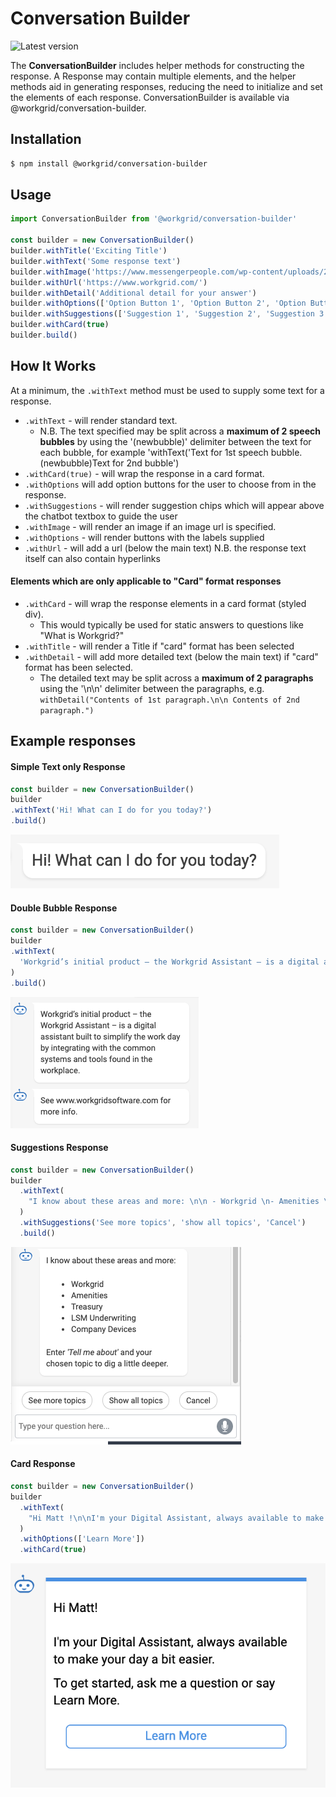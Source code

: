 # Conversation Builder

![Latest version](https://img.shields.io/npm/v/@workgrid/conversation-builder.svg)

The <b>ConversationBuilder</b> includes helper methods for constructing the response.
A Response may contain multiple elements, and the helper methods aid in generating responses, reducing the need to initialize and set the elements of each response.
ConversationBuilder is available via @workgrid/conversation-builder.

## Installation

```bash
$ npm install @workgrid/conversation-builder
```

## Usage

```js
import ConversationBuilder from '@workgrid/conversation-builder'

const builder = new ConversationBuilder()
builder.withTitle('Exciting Title')
builder.withText('Some response text')
builder.withImage('https://www.messengerpeople.com/wp-content/uploads/2018/08/knowhow-chatbots2-5bots.png')
builder.withUrl('https://www.workgrid.com/')
builder.withDetail('Additional detail for your answer')
builder.withOptions(['Option Button 1', 'Option Button 2', 'Option Button 3'])
builder.withSuggestions(['Suggestion 1', 'Suggestion 2', 'Suggestion 3'])
builder.withCard(true)
builder.build()
```

## How It Works

At a minimum, the `.withText` method must be used to supply some text for a response.

- `.withText` - will render standard text.
  - N.B. The text specified may be split across a **maximum of 2 speech bubbles** by using the '(newbubble)' delimiter
    between the text for each bubble, for example 'withText('Text for 1st speech bubble.(newbubble)Text for 2nd bubble')
- `.withCard(true)` - will wrap the response in a card format.
- `.withOptions` will add option buttons for the user to choose from in the response.
- `.withSuggestions` - will render suggestion chips which will appear above the chatbot textbox to guide the user
- `.withImage` - will render an image if an image url is specified.
- `.withOptions` - will render buttons with the labels supplied
- `.withUrl` - will add a url (below the main text) N.B. the response text itself can also contain hyperlinks

#### Elements which are only applicable to "Card" format responses

- `.withCard` - will wrap the response elements in a card format (styled div).
  - This would typically be used for static answers to questions like "What is Workgrid?"
- `.withTitle` - will render a Title if "card" format has been selected
- `.withDetail` - will add more detailed text (below the main text) if "card" format has been selected.
  - The detailed text may be split across a **maximum of 2 paragraphs** using the '\n\n' delimiter between the paragraphs,
    e.g. `withDetail("Contents of 1st paragraph.\n\n Contents of 2nd paragraph.")`

## Example responses

#### Simple Text only Response

```js
const builder = new ConversationBuilder()
builder
.withText('Hi! What can I do for you today?')
.build()
```

![Simple Text only Response](./screenshots/SimpleTextOnlyResponse.png)

#### Double Bubble Response

```js
const builder = new ConversationBuilder()
builder
.withText(
  'Workgrid’s initial product – the Workgrid Assistant – is a digital assistant built to simplify the work day by integrating with the common systems and tools found in the workplace. **(newbubble)** See www.workgridsoftware.com for more info.'
)
.build()
```

![Double Speech Bubble Response](./screenshots/DoubleBubbleResponse.png)

#### Suggestions Response

```js
const builder = new ConversationBuilder()
builder
  .withText(
    "I know about these areas and more: \n\n - Workgrid \n- Amenities \n- Treasury \n- LSM Underwriting \n- Company Devices \n\nEnter _'Tell me about'_ and your chosen topic to dig a little deeper."
  )
  .withSuggestions('See more topics', 'show all topics', 'Cancel')
  .build()
```

![Suggestions Response](./screenshots/BubbleWithSuggestionsResponse.png)

#### Card Response

```js
const builder = new ConversationBuilder()
builder
  .withText(
    "Hi Matt !\n\nI'm your Digital Assistant, always available to make your day a bit easier.\n\n To get started, ask me a question or say Learn More.`"
  )
  .withOptions(['Learn More'])
  .withCard(true)
```

![Card Response](./screenshots/CardResponse.png)
